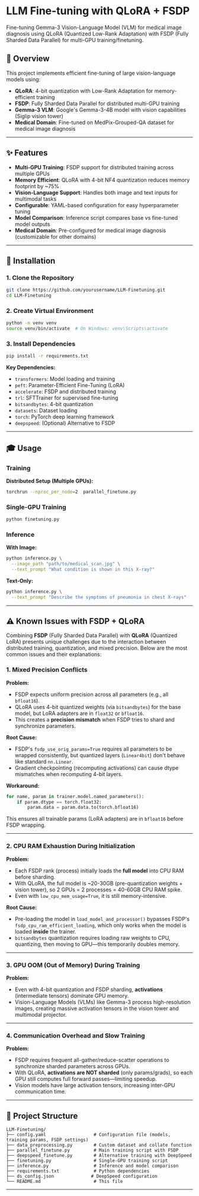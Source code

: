 # LLM Fine-tuning with QLoRA + FSDP

Fine-tuning Gemma-3 Vision-Language Model (VLM) for medical image diagnosis using QLoRA (Quantized Low-Rank Adaptation) with FSDP (Fully Sharded Data Parallel) for multi-GPU training/finetuning.


## 🎯 Overview

This project implements efficient fine-tuning of large vision-language models using:
- **QLoRA**: 4-bit quantization with Low-Rank Adaptation for memory-efficient training
- **FSDP**: Fully Sharded Data Parallel for distributed multi-GPU training
- **Gemma-3 VLM**: Google's Gemma-3-4B model with vision capabilities (Siglip vision tower)
- **Medical Domain**: Fine-tuned on MedPix-Grouped-QA dataset for medical image diagnosis

---

## ✨ Features

- **Multi-GPU Training**: FSDP support for distributed training across multiple GPUs
- **Memory Efficient**: QLoRA with 4-bit NF4 quantization reduces memory footprint by ~75%
- **Vision-Language Support**: Handles both image and text inputs for multimodal tasks
- **Configurable**: YAML-based configuration for easy hyperparameter tuning
- **Model Comparison**: Inference script compares base vs fine-tuned model outputs
- **Medical Domain**: Pre-configured for medical image diagnosis (customizable for other domains)

---
## 🚀 Installation

### 1. Clone the Repository
```bash
git clone https://github.com/yourusername/LLM-Finetuning.git
cd LLM-Finetuning
```

### 2. Create Virtual Environment
```bash
python -m venv venv
source venv/bin/activate  # On Windows: venv\Scripts\activate
```

### 3. Install Dependencies
```bash
pip install -r requirements.txt
```

**Key Dependencies:**
- `transformers`: Model loading and training
- `peft`: Parameter-Efficient Fine-Tuning (LoRA)
- `accelerate`: FSDP and distributed training
- `trl`: SFTTrainer for supervised fine-tuning
- `bitsandbytes`: 4-bit quantization
- `datasets`: Dataset loading
- `torch`: PyTorch deep learning framework
- `deepspeed`: (Optional) Alternative to FSDP

---
## 🎓 Usage

### Training

**Distributed Setup (Multiple GPUs):**
```bash
torchrun --nproc_per_node=2  parallel_finetune.py
```


### Single-GPU Training
```bash
python finetuning.py
```

### Inference


**With Image:**
```bash
python inference.py \
  --image_path "path/to/medical_scan.jpg" \
  --text_prompt "What condition is shown in this X-ray?"
```

**Text-Only:**
```bash
python inference.py \
  --text_prompt "Describe the symptoms of pneumonia in chest X-rays"
```

---
## ⚠️ Known Issues with FSDP + QLoRA

Combining **FSDP** (Fully Sharded Data Parallel) with **QLoRA** (Quantized LoRA) presents unique challenges due to the interaction between distributed training, quantization, and mixed precision. Below are the most common issues and their explanations:

### 1. **Mixed Precision Conflicts**

**Problem:**
- FSDP expects uniform precision across all parameters (e.g., all `bfloat16`).
- QLoRA uses 4-bit quantized weights (via `bitsandbytes`) for the base model, but LoRA adapters are in `float32` or `bfloat16`.
- This creates a **precision mismatch** when FSDP tries to shard and synchronize parameters.

**Root Cause:**
- FSDP's `fsdp_use_orig_params=True` requires all parameters to be wrapped consistently, but quantized layers (`Linear4bit`) don't behave like standard `nn.Linear`.
- Gradient checkpointing (recomputing activations) can cause dtype mismatches when recomputing 4-bit layers.

**Workaround:**
```python
for name, param in trainer.model.named_parameters():
    if param.dtype == torch.float32:
        param.data = param.data.to(torch.bfloat16)
```
This ensures all trainable params (LoRA adapters) are in `bfloat16` before FSDP wrapping.

---

### 2. **CPU RAM Exhaustion During Initialization**

**Problem:**
- Each FSDP rank (process) initially loads the **full model** into CPU RAM before sharding.
- With QLoRA, the full model is ~20-30GB (pre-quantization weights + vision tower), so 2 GPUs = 2 processes = 40-60GB CPU RAM spike.
- Even with `low_cpu_mem_usage=True`, it is still memory-intensive.

**Root Cause:**
- Pre-loading the model in `load_model_and_processor()` bypasses FSDP's `fsdp_cpu_ram_efficient_loading`, which only works when the model is loaded **inside** the trainer.
- `bitsandbytes` quantization requires loading raw weights to CPU, quantizing, then moving to GPU—this temporarily doubles memory.

---

### 3. **GPU OOM (Out of Memory) During Training**

**Problem:**
- Even with 4-bit quantization and FSDP sharding, **activations** (intermediate tensors) dominate GPU memory.
- Vision-Language Models (VLMs) like Gemma-3 process high-resolution images, creating massive activation tensors in the vision tower and multimodal projector.

---

### 4. **Communication Overhead and Slow Training**

**Problem:**
- FSDP requires frequent all-gather/reduce-scatter operations to synchronize sharded parameters across GPUs.
- With QLoRA, **activations are NOT sharded** (only params/grads), so each GPU still computes full forward passes—limiting speedup.
- Vision models have large activation tensors, increasing inter-GPU communication time.

---

## 📁 Project Structure

```
LLM-Finetuning/
├── config.yaml                  # Configuration file (models, training params, FSDP settings)
├── data_preprocessing.py        # Custom dataset and collate function
├── parallel_finetune.py         # Main training script with FSDP
├── deepspeed_finetune.py        # Alternative training with DeepSpeed
├── finetuning.py                # Single-GPU training script
├── inference.py                 # Inference and model comparison
├── requirements.txt             # Python dependencies
├── ds_config.json              # DeepSpeed configuration
└── README.md                    # This file
```
--- 